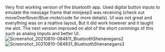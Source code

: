 Very first working version of the bluetooth app.
Used digital button inputs to emulate the message frame that minijeep3 was receiving (check out moveOverRover/Blue-mote/code for more details).
UI was not great and everything was on a realtive layout, But it did work however and it taught me alot.
The next version improved on alot of the short commings of this such as analog imputs and better UI.![Screenshot_20210810-084811_BluetoothShenanegans2](https://user-images.githubusercontent.com/77077715/131574066-ded6d2cb-2d86-47ab-a727-4f6e225476fc.jpg)
![Screenshot_20210810-084831_BluetoothShenanegans3](https://user-images.githubusercontent.com/77077715/131574070-fbb8e536-4c2b-4103-8a5e-a463e6f94c26.jpg)
